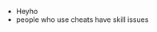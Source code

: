- Heyho
- people who use cheats have skill issues

<!---
PUntrhose/PUntrhose is a ✨ special ✨ repository because its `README.md` (this file) appears on your GitHub profile.
You can click the Preview link to take a look at your changes.
--->

